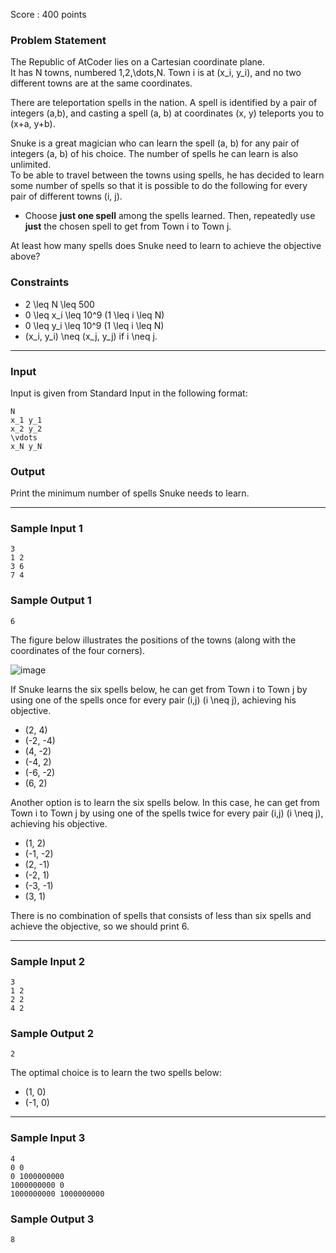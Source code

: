 Score : 400 points

### Problem Statement

The Republic of AtCoder lies on a Cartesian coordinate plane.  
It has N towns, numbered 1,2,\dots,N. Town i is at (x\_i, y\_i), and no two different towns are at the same coordinates.

There are teleportation spells in the nation. A spell is identified by a pair of integers (a,b), and casting a spell (a, b) at coordinates (x, y) teleports you to (x+a, y+b).

Snuke is a great magician who can learn the spell (a, b) for any pair of integers (a, b) of his choice. The number of spells he can learn is also unlimited.  
To be able to travel between the towns using spells, he has decided to learn some number of spells so that it is possible to do the following for every pair of different towns (i, j).

* Choose **just one spell** among the spells learned. Then, repeatedly use **just** the chosen spell to get from Town i to Town j.

At least how many spells does Snuke need to learn to achieve the objective above?

### Constraints

* 2 \leq N \leq 500
* 0 \leq x\_i \leq 10^9 (1 \leq i \leq N)
* 0 \leq y\_i \leq 10^9 (1 \leq i \leq N)
* (x\_i, y\_i) \neq (x\_j, y\_j) if i \neq j.

---

### Input

Input is given from Standard Input in the following format:

```
N
x_1 y_1
x_2 y_2
\vdots
x_N y_N
```

### Output

Print the minimum number of spells Snuke needs to learn.

---

### Sample Input 1

```
3
1 2
3 6
7 4
```

### Sample Output 1

```
6
```

The figure below illustrates the positions of the towns (along with the coordinates of the four corners).

![image](https://img.atcoder.jp/ghi/b46a8c9c960614f791e09e6f2b7b14f9.png)

If Snuke learns the six spells below, he can get from Town i to Town j by using one of the spells once for every pair (i,j) (i \neq j), achieving his objective.

* (2, 4)
* (-2, -4)
* (4, -2)
* (-4, 2)
* (-6, -2)
* (6, 2)

Another option is to learn the six spells below. In this case, he can get from Town i to Town j by using one of the spells twice for every pair (i,j) (i \neq j), achieving his objective.

* (1, 2)
* (-1, -2)
* (2, -1)
* (-2, 1)
* (-3, -1)
* (3, 1)

There is no combination of spells that consists of less than six spells and achieve the objective, so we should print 6.

---

### Sample Input 2

```
3
1 2
2 2
4 2
```

### Sample Output 2

```
2
```

The optimal choice is to learn the two spells below:

* (1, 0)
* (-1, 0)

---

### Sample Input 3

```
4
0 0
0 1000000000
1000000000 0
1000000000 1000000000
```

### Sample Output 3

```
8
```